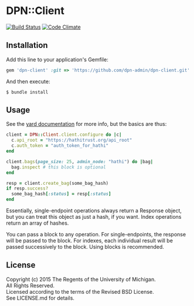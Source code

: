 # DPN::Client

[![Build Status](https://travis-ci.org/dpn-admin/dpn-client.svg?branch=master)](https://travis-ci.org/dpn-admin/dpn-client)
[![Code Climate](https://codeclimate.com/github/dpn-admin/dpn-client/badges/gpa.svg)](https://codeclimate.com/github/dpn-admin/dpn-client)

## Installation

Add this line to your application's Gemfile:

```ruby
gem 'dpn-client' :git => 'https://github.com/dpn-admin/dpn-client.git'

```

And then execute:

    $ bundle install

## Usage

See the
[yard documentation](http://www.rubydoc.info/github/dpn-admin/dpn-client/master/DPN/Client/Agent)
for more info, but the basics are thus:

```ruby
client = DPN::Client.client.configure do |c|
  c.api_root = "https://hathitrust.org/api_root"
  c.auth_token = "auth_token_for_hathi"
end

client.bags(page_size: 25, admin_node: "hathi") do |bag|
  bag.inspect # this block is optional
end

resp = client.create_bag(some_bag_hash)
if resp.success?
  some_bag_hash[:status] = resp[:status]
end
```

Essentially, single-endpoint operations always return a Response object,
but you can treat this object as just a hash, if you want.  Index operations
return an array of hashes.

You can pass a block to any operation.  For single-endpoints, the response will
be passed to the block.  For indexes, each individual result will be passed 
successively to the block. Using blocks is recommended.

## License

Copyright (c) 2015 The Regents of the University of Michigan.  
All Rights Reserved.  
Licensed according to the terms of the Revised BSD License.  
See LICENSE.md for details.  

